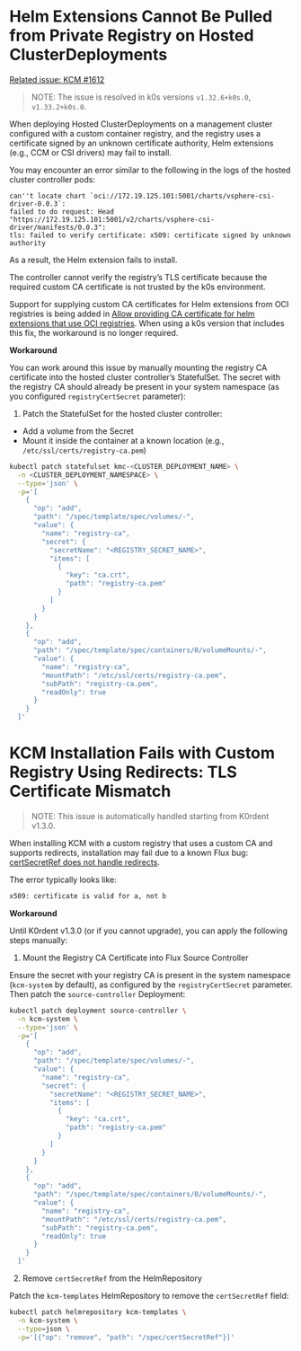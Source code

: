 # Helm Extensions Cannot Be Pulled from Private Registry on Hosted ClusterDeployments

[Related issue: KCM #1612](https://github.com/k0rdent/kcm/issues/1612)

> NOTE:
> The issue is resolved in k0s versions `v1.32.6+k0s.0`, `v1.33.2+k0s.0`.

When deploying Hosted ClusterDeployments on a management cluster configured with a custom container registry, and
the registry uses a certificate signed by an unknown certificate authority, Helm extensions (e.g., CCM or CSI
drivers) may fail to install.

You may encounter an error similar to the following in the logs of the hosted cluster controller pods:

```shell
can''t locate chart `oci://172.19.125.101:5001/charts/vsphere-csi-driver-0.0.3`:
failed to do request: Head "https://172.19.125.101:5001/v2/charts/vsphere-csi-driver/manifests/0.0.3":
tls: failed to verify certificate: x509: certificate signed by unknown authority
```

As a result, the Helm extension fails to install.

The controller cannot verify the registry’s TLS certificate because the required custom CA certificate is not
trusted by the k0s environment.

Support for supplying custom CA certificates for Helm extensions from OCI registries is being added in
[Allow providing CA certificate for helm extensions that use OCI registries](https://github.com/k0sproject/k0s/issues/5877).
When using a k0s version that includes this fix, the workaround is no longer required.

**Workaround**

You can work around this issue by manually mounting the registry CA certificate into the hosted cluster controller’s
StatefulSet. The secret with the registry CA should already be present in your system namespace (as you configured
`registryCertSecret` parameter):

1. Patch the StatefulSet for the hosted cluster controller:
* Add a volume from the Secret
* Mount it inside the container at a known location (e.g., `/etc/ssl/certs/registry-ca.pem`)

```bash
kubectl patch statefulset kmc-<CLUSTER_DEPLOYMENT_NAME> \
  -n <CLUSTER_DEPLOYMENT_NAMESPACE> \
  --type='json' \
  -p='[
    {
      "op": "add",
      "path": "/spec/template/spec/volumes/-",
      "value": {
        "name": "registry-ca",
        "secret": {
          "secretName": "<REGISTRY_SECRET_NAME>",
          "items": [
            {
              "key": "ca.crt",
              "path": "registry-ca.pem"
            }
          ]
        }
      }
    },
    {
      "op": "add",
      "path": "/spec/template/spec/containers/0/volumeMounts/-",
      "value": {
        "name": "registry-ca",
        "mountPath": "/etc/ssl/certs/registry-ca.pem",
        "subPath": "registry-ca.pem",
        "readOnly": true
      }
    }
  ]'
```

# KCM Installation Fails with Custom Registry Using Redirects: TLS Certificate Mismatch

> NOTE:
> This issue is automatically handled starting from K0rdent v1.3.0.

When installing KCM with a custom registry that uses a custom CA and supports redirects, installation may fail due to
a known Flux bug: [certSecretRef does not handle redirects](https://github.com/fluxcd/flux2/issues/5477).

The error typically looks like:

```bash
x509: certificate is valid for a, not b
```

**Workaround**

Until K0rdent v1.3.0 (or if you cannot upgrade), you can apply the following steps manually:

1. Mount the Registry CA Certificate into Flux Source Controller

Ensure the secret with your registry CA is present in the system namespace (`kcm-system` by default), as configured
by the `registryCertSecret` parameter. Then patch the `source-controller` Deployment:

```bash
kubectl patch deployment source-controller \
  -n kcm-system \
  --type='json' \
  -p='[
    {
      "op": "add",
      "path": "/spec/template/spec/volumes/-",
      "value": {
        "name": "registry-ca",
        "secret": {
          "secretName": "<REGISTRY_SECRET_NAME>",
          "items": [
            {
              "key": "ca.crt",
              "path": "registry-ca.pem"
            }
          ]
        }
      }
    },
    {
      "op": "add",
      "path": "/spec/template/spec/containers/0/volumeMounts/-",
      "value": {
        "name": "registry-ca",
        "mountPath": "/etc/ssl/certs/registry-ca.pem",
        "subPath": "registry-ca.pem",
        "readOnly": true
      }
    }
  ]'
```

2. Remove `certSecretRef` from the HelmRepository

Patch the `kcm-templates` HelmRepository to remove the `certSecretRef` field:

```bash
kubectl patch helmrepository kcm-templates \
  -n kcm-system \
  --type=json \
  -p='[{"op": "remove", "path": "/spec/certSecretRef"}]'
```
